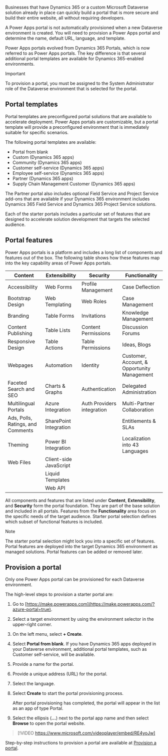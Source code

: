 Businesses that have Dynamics 365 or a custom Microsoft Dataverse solution already in place can quickly build a portal that is more secure and build their entire website, all without requiring developers.

A Power Apps portal is not automatically provisioned when a new Dataverse environment is created. You will need to provision a Power Apps portal and determine the name, default URL, language, and template.

Power Apps portals evolved from Dynamics 365 Portals, which is now referred to as Power Apps portals. The key difference is that several additional portal templates are available for Dynamics 365-enabled environments.

> [!IMPORTANT]
>
> To provision a portal, you must be assigned to the System Administrator role of the Dataverse environment that is selected for the portal.

## Portal templates

Portal templates are preconfigured portal solutions that are available to accelerate deployment. Power Apps portals are customizable, but a portal template will provide a preconfigured environment that is immediately suitable for specific scenarios.

The following portal templates are available:

- Portal from blank
- Custom (Dynamics 365 apps)
- Community (Dynamics 365 apps)
- Customer self-service (Dynamics 365 apps)
- Employee self-service (Dynamics 365 apps)
- Partner (Dynamics 365 apps)
- Supply Chain Management Customer (Dynamics 365 apps)

The Partner portal also includes optional Field Service and Project Service add-ons that are available if your Dynamics 365 environment includes Dynamics 365 Field Service and Dynamics 365 Project Service solutions.

Each of the starter portals includes a particular set of features that are designed to accelerate solution development that targets the selected audience.

## Portal features

Power Apps portals is a platform and includes a long list of components and features out of the box. The following table shows how these features map into the key capability areas of Power Apps portals.

| Content                          | Extensibility          | Security                   | Functionality                              |
| -------------------------------- | ---------------------- | -------------------------- | ------------------------------------------ |
| Accessibility                    | Web Forms              | Profile Management         | Case Deflection                            |
| Bootstrap Design                 | Web Templating         | Web Roles                  | Case Management                            |
| Branding                         | Table Forms           | Invitations                | Knowledge Management                       |
| Content Publishing               | Table Lists           | Content Permissions        | Discussion Forums                          |
| Responsive Design                | Table Actions         | Table Permissions         | Ideas, Blogs                               |
| Webpages                        | Automation    | Identity                   | Customer, Account, & Opportunity Management |
| Faceted Search and SEO           | Charts & Graphs        | Authentication             | Delegated Administration                   |
| Multilingual Portals            | Azure Integration      | Auth Providers integration | Multi-Partner Collaboration                |
| Ads, Polls, Ratings, and Comments | SharePoint Integration |                            | Entitlements & SLAs                        |
| Theming  | Power BI Integration   |                            | Localization into 43 Languages             |
| Web Files | Client-side JavaScript |||
|| Liquid Templates |||
|| Web API |||

All components and features that are listed under **Content**, **Extensibility**, and **Security** form the portal foundation. They are part of the base solution and included in all portals. Features from the **Functionality** area focus on the specific needs of the target audience. Starter portal selection defines which subset of functional features is included.

> [!NOTE]
>
> The starter portal selection might lock you into a specific set of features. Portal features are deployed into the target Dynamics 365 environment as managed solutions. Portal features can be added or removed later.

## Provision a portal

Only one Power Apps portal can be provisioned for each Dataverse environment.

The high-level steps to provision a starter portal are:

1. Go to [https://make.powerapps.com](https://make.powerapps.com/?azure-portal=true).

2. Select a target environment by using the environment selector in the upper-right corner.

3. On the left menu, select **+ Create**.

4. Select **Portal from blank**. If you have Dynamics 365 apps deployed in your Dataverse environment, additional portal templates, such as Customer self-service, will be available.

5. Provide a name for the portal.

6. Provide a unique address (URL) for the portal.

7. Select the language.

8. Select **Create** to start the portal provisioning process.

   After portal provisioning has completed, the portal will appear in the list as an app of type Portal.

9. Select the ellipsis (**...**) next to the portal app name and then select **Browse** to open the portal website.

> [!VIDEO https://www.microsoft.com/videoplayer/embed/RE4yoJw]
>
>
>
Step-by-step instructions to provision a portal are available at [Provision a portal](/dynamics365/customer-engagement/portals/provision-portal/?azure-portal=true).
